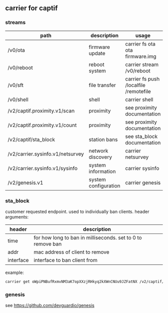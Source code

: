 carrier for captif
---------------------



### streams

| path                             | description          | usage                                             |
|----------------------------------|----------------------|---------------------------------------------------|
| /v0/ota                          | firmware update      | carrier fs ota <identity> ota firmware.img        |
| /v0/reboot                       | reboot system        | carrier stream <identity> /v0/reboot              |
| /v0/sft                          | file transfer        | carrier fs push <identity> /localfile /remotefile |
| /v0/shell                        | shell                | carrier shell <identity>                          |
| /v2/captif.proximity.v1/scan     | proximity            | see proximity documentation                       |
| /v2/captif.proximity.v1/count    | proximity            | see proximity documentation                       |
| /v2/captif/sta_block             | station bans         | see  sta_block documentation                      |
| /v2/carrier.sysinfo.v1/netsurvey | network discovery    | carrier netsurvey <identity>                      |
| /v2/carrier.sysinfo.v1/sysinfo   | system information   | carrier sysinfo <identity>                        |
| /v2/genesis.v1                   | system configuration | carrier genesis <identity>                        |




### sta_block

customer requested endpoint.
used to individually ban clients.
header arguments:


| header    | description                                                  |
|-----------|--------------------------------------------------------------|
| time      | for how long to ban  in milliseconds. set to 0 to remove ban |
| addr      | mac address of client to remove                              |
| interface | interface to ban client from                                 |


example:
```bash
carrier get oWpiPNBufRxmvNM3aK7opXXzjRHkyq2kXWnCNUu9JZFatNX /v2/captif/sta_block -H time 10000 -H addr 80:b1:15:92:22:06 -H interface publicap
```



### genesis

see https://github.com/devguardio/genesis
